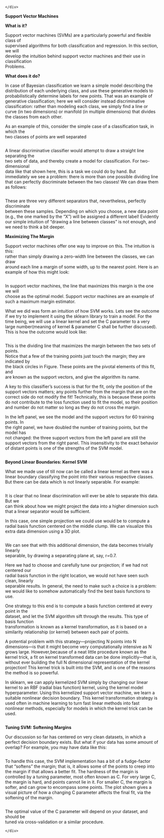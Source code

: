 <!DOCTYPE html>
<html>

<head>
  <meta charset="utf-8">
  <meta name="viewport" content="width=device-width, initial-scale=1.0">
  <title>Support Vector Machine THEORY</title>
  <link rel="stylesheet" href="https://stackedit.io/style.css" />
</head>

<body class="stackedit">
  <div class="stackedit__left">
    <div class="stackedit__toc">
      
    </div>
  </div>
  <div class="stackedit__right">
    <div class="stackedit__html">
      <p><strong>Support Vector Machines</strong></p>
<p><strong>What is it?</strong></p>
<p>Support vector machines (SVMs) are a particularly powerful and flexible class of<br>
supervised algorithms for both classification and regression. In this section, we will<br>
develop the intuition behind support vector machines and their use in classification<br>
Problems.</p>
<p><strong>What does it do?</strong></p>
<p>In case of Bayesian classification we learn a simple model describing the distribution of each underlying class, and use these generative models to probabilistically determine labels for new points. That was an example of generative classification; here we will consider instead discriminative classification: rather than modeling each class, we simply find a line or curve (in two dimensions) or manifold (in multiple dimensions) that divides the classes from each other.</p>
<p>As an example of this, consider the simple case of a classification task, in which the<br>
two classes of points are well separated</p>
<p><img src="https://lh3.googleusercontent.com/6qnxJYQ56NDLMSjD6YCUiivGs3Af9DI24A4WsoQlz9Z1KiGg-pPdEsUd7F4oEsIP0GP0Aj9n3EBb4NsRNtkZCtkvmN71wVbn70rWFagu4J0Li9vVRJxd9w0w64QIfhKqS2Uypw5a" alt=""></p>
<p>A linear discriminative classifier would attempt to draw a straight line separating the<br>
two sets of data, and thereby create a model for classification. For two-dimensional<br>
data like that shown here, this is a task we could do by hand. But immediately we see a problem: there is more than one possible dividing line that can perfectly discriminate between the two classes! We can draw them as follows:</p>
<p><img src="https://lh6.googleusercontent.com/gke2kaTq5mCRHm2tBx43PpL6fy--TZlYVGagOlO2F7MacytS2lJXOmulVnqCa632Rg5cptSjFuiJiTaJ6kvVM31l4ue1L8vBkfJBXcitHNl8YjPsPEqDJkuQx3ICM8hoXLfLxKFY" alt=""></p>
<p>These are three very different separators that, nevertheless, perfectly discriminate<br>
between these samples. Depending on which you choose, a new data point (e.g., the one marked by the “X”) will be assigned a different label! Evidently our simple intuition of “drawing a line between classes” is not enough, and we need to think a bit deeper.</p>
<p><strong>Maximizing The Margin</strong></p>
<p>Support vector machines offer one way to improve on this. The intuition is this:<br>
rather than simply drawing a zero-width line between the classes, we can draw<br>
around each line a margin of some width, up to the nearest point. Here is an example of how this might look:</p>
<p><img src="https://lh4.googleusercontent.com/WAb7RKSjz796v3TLuBp-Du6Q3ea4C1K9j8MRxlerThxIGMZe76eaF7oskQUUsfVRdty7E6sIVjdek1WeJxexIxAny-penhybiHSNuJQxPAupVgpC5eAIDz2aVD2obEpLXBGpFaNT" alt=""></p>
<p>In support vector machines, the line that maximizes this margin is the one we will<br>
choose as the optimal model. Support vector machines are an example of such a maximum margin estimator.</p>
<p>What we did was form an intuition of how SVM works. Lets see the outcome if we try to implement it using the sklearn library to train a model. For the time being, we will use a linear kernel and set the C parameter to a very large number(meaning of kernel &amp; parameter C shall be further discussed). This is how the outcome would look like:</p>
<p><img src="https://lh6.googleusercontent.com/SCYRzMcUm6quesJz-gTN_lLZQz4djAinPcOyKNqhDE5ngY8y0M8L51KOMd6DASS-2GIr9TsBeEIcPIbOsNI7Kg71f_SCbDmFH1qHCxZtn_kc7AaNj71LIidkwruGL_XpLihCGqY4" alt=""></p>
<p>This is the dividing line that maximizes the margin between the two sets of points.<br>
Notice that a few of the training points just touch the margin; they are indicated by<br>
the black circles in Figure. These points are the pivotal elements of this fit, and<br>
are known as the support vectors, and give the algorithm its name.</p>
<p>A key to this classifier’s success is that for the fit, only the position of the support vectors matters; any points further from the margin that are on the correct side do not modify the fit! Technically, this is because these points do not contribute to the loss function used to fit the model, so their position and number do not matter so long as they do not cross the margin.</p>
<p>In the left panel, we see the model and the support vectors for 60 training points. In<br>
the right panel, we have doubled the number of training points, but the model has<br>
not changed: the three support vectors from the left panel are still the support vectors from the right panel. This insensitivity to the exact behavior of distant points is one of the strengths of the SVM model.</p>
<p><img src="https://lh4.googleusercontent.com/iZemac0LUVtR0yEhrHGKF6gPXp9QdHKtwyZRYhD9t5wlbxk5R7e8KJjp8-N6yZ6xTiHt4VEodCF16bk2ohuGGm5Y3fEwFiITJj08kgexmM0iMM0fcuYiRNzoqW34nwTkUb32GTbz" alt=""></p>
<p><strong>Beyond Linear Boundaries: Kernel SVM</strong></p>
<p>What we made use of till now can be called a linear kernel as there was a linear boundary classifying the point into their various respective classes. But there can be data which is not linearly separable. For example:</p>
<p><img src="https://lh4.googleusercontent.com/YUzgsWFLkBHMl16jl-G4iQzl34r9hhRgock57hyhgXhGlkfRwT6kN0Dq1ujyNqQMsQ65zYG_N5nXCOMpmKsLQMHpGpgNe1OHJlUfnoABtHWmiDUZZN8dPp0aARfvxEweKv5UMiSs" alt=""></p>
<p>It is clear that no linear discrimination will ever be able to separate this data. But we<br>
can think about how we might project the data into a higher dimension such that a linear separator would be sufficient.</p>
<p>In this case, one simple projection we could use would be to compute a radial basis function centered on the middle clump. We can visualize this extra data dimension using a 3D plot.</p>
<p><img src="https://lh6.googleusercontent.com/7gRkMwGX5aByM5qDw8-CBle57fhUoWD-W--Zc_WziT6MdlHdQQunZHBnRFXdkfTwcW48VUkli1o1ytmPwLTXzWNNqHDRv-DdCimhlU_qgIYuvMC3tU138jjRp1xOdYBwktez8EYy" alt=""></p>
<p>We can see that with this additional dimension, the data becomes trivially linearly<br>
separable, by drawing a separating plane at, say, r=0.7.</p>
<p>Here we had to choose and carefully tune our projection; if we had not centered our<br>
radial basis function in the right location, we would not have seen such clean, linearly<br>
separable results. In general, the need to make such a choice is a problem: we would like to somehow automatically find the best basis functions to use.</p>
<p>One strategy to this end is to compute a basis function centered at every point in the<br>
dataset, and let the SVM algorithm sift through the results. This type of basis function<br>
transformation is known as a kernel transformation, as it is based on a similarity relationship (or kernel) between each pair of points.</p>
<p>A potential problem with this strategy—projecting N points into N dimensions—is that it might become very computationally intensive as N grows large. However,because of a neat little procedure known as the kernel trick, a fit on kernel transformed data can be done implicitly—that is, without ever building the full N dimensional representation of the kernel projection! This kernel trick is built into the SVM, and is one of the reasons the method is so powerful.</p>
<p>In sklearn, we can apply kernelized SVM simply by changing our linear kernel to an RBF (radial bias function) kernel, using the kernel model hyperparameter. Using this kernelized support vector machine, we learn a suitable nonlinear decision boundary. This kernel transformation strategy is used often in machine learning to turn fast linear methods into fast nonlinear methods, especially for models in which the kernel trick can be used.</p>
<p><img src="https://lh4.googleusercontent.com/iGiaWyvCl4LRZpnMh_zQmCjPcOa1DwyfOTYaG8_jmn1jiacJloA7bLecDDxk8yQuLhFcpRbl7WoUJMxScfq1Jrb0V4C18JFUX5bIYVyCtbBXTTgLUStUya8QZgrgKhoLq1KNWiN9" alt=""></p>
<p><strong>Tuning SVM: Softening Margins</strong></p>
<p>Our discussion so far has centered on very clean datasets, in which a perfect decision boundary exists. But what if your data has some amount of overlap? For example, you may have data like this:</p>
<p><img src="https://lh4.googleusercontent.com/k3s_RYOkxvGgg7PecI6IrEoHXK4MU1YBpCa-KybPvASK2-U2hMqkn_gJ8SNKYXoiMzphydG54Gc1yA3lxmvsRQQLPJlhiONiJN9n8uHfU7yFe4hl-32H49c8UeVmLn3rADbzceLo" alt=""></p>
<p>To handle this case, the SVM implementation has a bit of a fudge-factor that “softens” the margin; that is, it allows some of the points to creep into the margin if that allows a better fit. The hardness of the margin is controlled by a tuning parameter, most often known as C. For very large C, the margin is hard, and points cannot lie in it. For smaller C, the margin is softer, and can grow to encompass some points. The plot shown gives a visual picture of how a changing C parameter affects the final fit, via the softening of the margin.</p>
<p><img src="https://lh6.googleusercontent.com/yYS1NIh82MODKvEQHl_7AbReVo1p0bMj6qvdEL1v01IITSZGa5Ymo55fK__EmPT0krVSlndpobiJtKBxdlbIaDomO3WcAvkJrxs8ZjkU8UKWfrPfUP1BpEDcx5HwhKuhABnDXpru" alt=""></p>
<p>The optimal value of the C parameter will depend on your dataset, and should be<br>
tuned via cross-validation or a similar procedure.</p>

    </div>
  </div>
</body>

</html>
